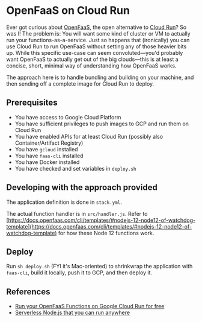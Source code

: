 # OpenFaaS on Cloud Run

Ever got curious about [OpenFaaS](https://www.openfaas.com), the open alternative to [Cloud Run](https://cloud.google.com/run)? So was I! The problem is: You will want some kind of cluster or VM to actually run your functions-as-a-service. Just so happens that (ironically) you can use Cloud Run to run OpenFaaS without setting any of those heavier bits up. While this specific use-case can seem convoluted—you'd probably want OpenFaaS to actually get out of the big clouds—this is at least a concise, short, minimal way of understanding how OpenFaaS works.

The approach here is to handle bundling and building on your machine, and then sending off a complete image for Cloud Run to deploy.

## Prerequisites

- You have access to Google Cloud Platform
- You have sufficient privileges to push images to GCP and run them on Cloud Run
- You have enabled APIs for at least Cloud Run (possibly also Container/Artifact Registry)
- You have `gcloud` installed
- You have `faas-cli` installed
- You have Docker installed
- You have checked and set variables in `deploy.sh`

## Developing with the approach provided

The application definition is done in `stack.yml`.

The actual function handler is in `src/handler.js`. Refer to [https://docs.openfaas.com/cli/templates/#nodejs-12-node12-of-watchdog-template](https://docs.openfaas.com/cli/templates/#nodejs-12-node12-of-watchdog-template) for how these Node 12 functions work.

## Deploy

Run `sh deploy.sh` (FYI it's Mac-oriented) to shrinkwrap the application with `faas-cli`, build it locally, push it to GCP, and then deploy it.

## References

- [Run your OpenFaaS Functions on Google Cloud Run for free](https://www.openfaas.com/blog/openfaas-cloudrun/)
- [Serverless Node.js that you can run anywhere](https://www.openfaas.com/blog/serverless-nodejs/)

